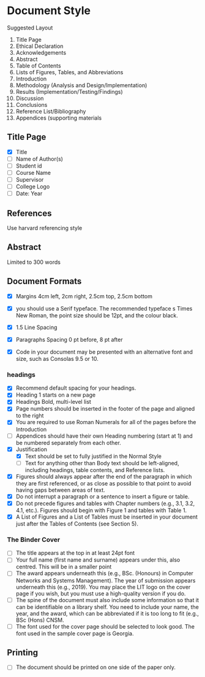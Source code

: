 
# Document Style

Suggested Layout

1. Title Page
1. Ethical Declaration
1. Acknowledgements
1. Abstract
1. Table of Contents
1. Lists of Figures, Tables, and Abbreviations
1. Introduction
1. Methodology (Analysis and Design/Implementation)
1. Results (Implementation/Testing/Findings)
1. Discussion
1. Conclusions
1. Reference List/Bibliography
1. Appendices (supporting materials

## Title Page

- [x] Title
- [ ] Name of Author(s)
- [ ] Student id
- [ ] Course Name
- [ ] Supervisor
- [ ] College Logo
- [ ] Date: Year

## References

Use harvard referencing style

## Abstract

Limited to 300 words

## Document Formats

- [x] Margins 4cm left, 2cm right, 2.5cm top, 2.5cm bottom

- [x] you should use a Serif typeface. The recommended typeface s Times New Roman, the point size should be 12pt, and the colour black.
- [x] 1.5 Line Spacing
- [x] Paragraphs Spacing 0 pt before, 8 pt after
- [x] Code in your document may be presented with an alternative font and size, such as Consolas 9.5 or 10.

### headings

- [x] Recommend default spacing for your headings.
- [x] Heading 1 starts on a new page
- [x] Headings Bold, multi-level list
- [x] Page numbers should be inserted in the footer of the page and aligned to the right
- [x] You are required to use Roman Numerals for all of the pages before the Introduction
- [ ] Appendices should have their own Heading numbering (start at 1) and be numbered separately from each other.
- [x] Justification
  - [x] Text should be set to fully justified in the Normal Style
  - [ ] Text for anything other than Body text should be left-aligned, including headings, table contents, and Reference lists.
- [x] Figures should always appear after the end of the paragraph in which they are first referenced, or as close as possible to that point to avoid having gaps between areas of text.
- [x] Do not interrupt a paragraph or a sentence to insert a figure or table.
- [x] Do not precede figures and tables with Chapter numbers (e.g., 3.1, 3.2, 4.1, etc.). Figures should begin with Figure 1 and tables with Table 1.
- [x] A List of Figures and a List of Tables must be inserted in your document just after the Tables of Contents (see Section 5).

### The Binder Cover

- [ ]  The title appears at the top in at least 24pt font
- [ ]  Your full name (first name and surname) appears under this, also centred. This will be in a smaller point
- [ ]  The award appears underneath this (e.g., BSc. (Honours) in Computer Networks and Systems Management). The year of submission appears underneath this (e.g., 2019). You may place the LIT logo on the cover page if you wish, but you must use a high-quality version if you do.
- [ ]  The spine of the document must also include some information so that it can be identifiable on a library shelf. You need to include your name, the year, and the award, which can be abbreviated if it is too long to fit (e.g., BSc (Hons) CNSM.
- [ ]  The font used for the cover page should be selected to look good. The font used in the sample cover page is Georgia.

## Printing

- [ ] The document should be printed on one side of the paper only.
